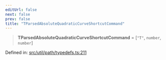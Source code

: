 ```yaml
---
editUrl: false
next: false
prev: false
title: "TParsedAbsoluteQuadraticCurveShortcutCommand"
---
```


> **TParsedAbsoluteQuadraticCurveShortcutCommand** = \[`"T"`, `number`, `number`\]

Defined in: [src/util/path/typedefs.ts:211](https://github.com/fabricjs/fabric.js/blob/977f797255d8c56b5b68360b0d45bed33697d2e8/src/util/path/typedefs.ts#L211)
